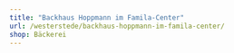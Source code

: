 ```yaml
---
title: "Backhaus Hoppmann im Famila-Center"
url: /westerstede/backhaus-hoppmann-im-famila-center/
shop: Bäckerei
---
```

